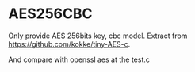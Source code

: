 # AES256CBC
Only provide AES 256bits key, cbc model.
Extract from 
https://github.com/kokke/tiny-AES-c.

And compare with openssl aes at the test.c
